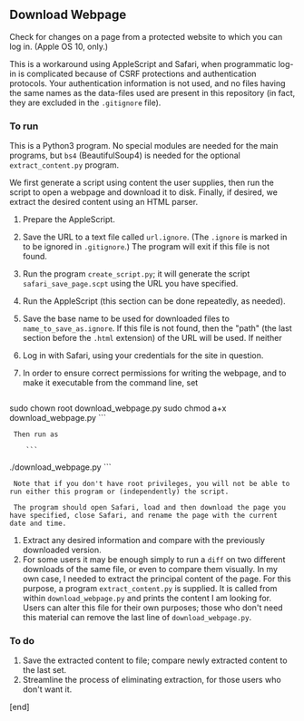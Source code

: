 ## Download Webpage

Check for changes on a page from a protected website to which you can log in. (Apple OS 10, only.)

This is a workaround using AppleScript and Safari, when programmatic log-in is complicated because of CSRF protections and authentication protocols. Your authentication information is not used, and no files having the same names as the data-files used are present in this repository (in fact, they are excluded in the `.gitignore` file).

### To run

This is a Python3 program. No special modules are needed for the main programs, but `bs4` (BeautifulSoup4) is needed for the optional `extract_content.py` program.

We first generate a script using content the user supplies, then run the script to open a webpage and download it to disk. Finally, if desired, we extract the desired content using an HTML parser.

 1. Prepare the AppleScript.
   2. Save the URL to a text file called `url.ignore`. (The `.ignore` is marked in to be ignored in `.gitignore`.) The program will exit if this file is not found.
   2. Run the program `create_script.py`; it will generate the script `safari_save_page.scpt` using the URL you have specified.
 1. Run the AppleScript (this section can be done repeatedly, as needed).
   2. Save the base name to be used for downloaded files to `name_to_save_as.ignore`. If this file is not found, then the "path" (the last section before the `.html` extension) of the URL will be used. If neither 
   2. Log in with Safari, using your credentials for the site in question.
   2. In order to ensure correct permissions for writing the webpage, and to make it executable from the command line, set

        ```
sudo chown root download_webpage.py
sudo chmod a+x download_webpage.py
        ```

     Then run as

        ```
./download_webpage.py
        ```

     Note that if you don't have root privileges, you will not be able to run either this program or (independently) the script.
     
     The program should open Safari, load and then download the page you have specified, close Safari, and rename the page with the current date and time.
 1. Extract any desired information and compare with the previously downloaded version.
   2. For some users it may be enough simply to run a `diff` on two different downloads of the same file, or even to compare them visually. In my own case, I needed to extract the principal content of the page. For this purpose, a program `extract_content.py` is supplied. It is called from within `download_webpage.py` and prints the content I am looking for. Users can alter this file for their own purposes; those who don't need this material can remove the last line of `download_webpage.py`.

### To do

 1. Save the extracted content to file; compare newly extracted content to the last set.
 1. Streamline the process of eliminating extraction, for those users who don't want it.

[end]
